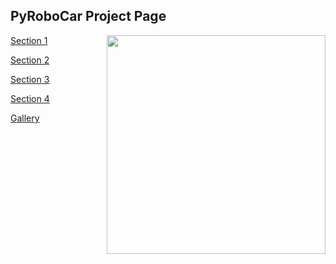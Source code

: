 ## PyRoboCar Project Page

<img src="https://larguncw.github.io/PyRoboCar/pages/images/PiCar.jpeg" width="350" align = 'right'/>

<a href="https://larguncw.github.io/PyRoboCar/pages/section_1">Section 1</a>

<a href="https://larguncw.github.io/PyRoboCar/pages/section_2">Section 2</a>

<a href="https://larguncw.github.io/PyRoboCar/pages/section_3">Section 3</a>

<a href="https://larguncw.github.io/PyRoboCar/pages/section_4">Section 4</a>

<a href="https://larguncw.github.io/PyRoboCar/pages/images/Gallery">Gallery</a>

